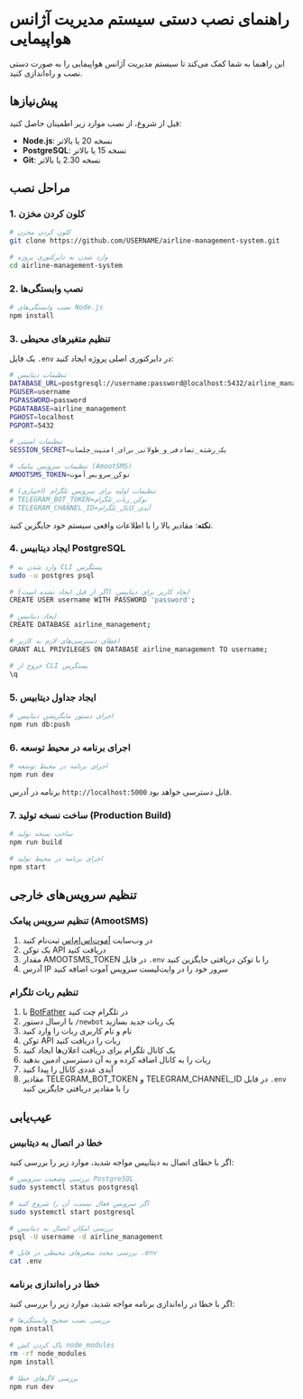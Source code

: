 # راهنمای نصب دستی سیستم مدیریت آژانس هواپیمایی

این راهنما به شما کمک می‌کند تا سیستم مدیریت آژانس هواپیمایی را به صورت دستی نصب و راه‌اندازی کنید.

## پیش‌نیازها

قبل از شروع، از نصب موارد زیر اطمینان حاصل کنید:

- **Node.js**: نسخه 20 یا بالاتر
- **PostgreSQL**: نسخه 15 یا بالاتر
- **Git**: نسخه 2.30 یا بالاتر

## مراحل نصب

### 1. کلون کردن مخزن

```bash
# کلون کردن مخزن
git clone https://github.com/USERNAME/airline-management-system.git

# وارد شدن به دایرکتوری پروژه
cd airline-management-system
```

### 2. نصب وابستگی‌ها

```bash
# نصب وابستگی‌های Node.js
npm install
```

### 3. تنظیم متغیرهای محیطی

یک فایل `.env` در دایرکتوری اصلی پروژه ایجاد کنید:

```bash
# تنظیمات دیتابیس
DATABASE_URL=postgresql://username:password@localhost:5432/airline_management
PGUSER=username
PGPASSWORD=password
PGDATABASE=airline_management
PGHOST=localhost
PGPORT=5432

# تنظیمات امنیتی
SESSION_SECRET=یک_رشته_تصادفی_و_طولانی_برای_امنیت_جلسات

# تنظیمات سرویس پیامک (AmootSMS)
AMOOTSMS_TOKEN=توکن_سرویس_آموت

# (اختیاری) تنظیمات اولیه برای سرویس تلگرام
# TELEGRAM_BOT_TOKEN=توکن_ربات_تلگرام
# TELEGRAM_CHANNEL_ID=آیدی_کانال_تلگرام
```

**نکته**: مقادیر بالا را با اطلاعات واقعی سیستم خود جایگزین کنید.

### 4. ایجاد دیتابیس PostgreSQL

```bash
# وارد شدن به CLI پستگرس
sudo -u postgres psql

# ایجاد کاربر برای دیتابیس (اگر از قبل ایجاد نشده است)
CREATE USER username WITH PASSWORD 'password';

# ایجاد دیتابیس
CREATE DATABASE airline_management;

# اعطای دسترسی‌های لازم به کاربر
GRANT ALL PRIVILEGES ON DATABASE airline_management TO username;

# خروج از CLI پستگرس
\q
```

### 5. ایجاد جداول دیتابیس

```bash
# اجرای دستور مایگریشن دیتابیس
npm run db:push
```

### 6. اجرای برنامه در محیط توسعه

```bash
# اجرای برنامه در محیط توسعه
npm run dev
```

برنامه در آدرس `http://localhost:5000` قابل دسترسی خواهد بود.

### 7. ساخت نسخه تولید (Production Build)

```bash
# ساخت نسخه تولید
npm run build

# اجرای برنامه در محیط تولید
npm start
```

## تنظیم سرویس‌های خارجی

### تنظیم سرویس پیامک (AmootSMS)

1. در وب‌سایت [آموت‌اس‌ام‌اس](https://amootsms.com/) ثبت‌نام کنید
2. یک توکن API دریافت کنید
3. مقدار AMOOTSMS_TOKEN در فایل `.env` را با توکن دریافتی جایگزین کنید
4. آدرس IP سرور خود را در وایت‌لیست سرویس آموت اضافه کنید

### تنظیم ربات تلگرام

1. با [BotFather](https://t.me/botfather) در تلگرام چت کنید
2. با ارسال دستور `/newbot` یک ربات جدید بسازید
3. نام و نام کاربری ربات را وارد کنید
4. توکن API ربات را دریافت کنید
5. یک کانال تلگرام برای دریافت اعلان‌ها ایجاد کنید
6. ربات را به کانال اضافه کرده و به آن دسترسی ادمین بدهید
7. آیدی عددی کانال را پیدا کنید
8. مقادیر TELEGRAM_BOT_TOKEN و TELEGRAM_CHANNEL_ID در فایل `.env` را با مقادیر دریافتی جایگزین کنید

## عیب‌یابی

### خطا در اتصال به دیتابیس

اگر با خطای اتصال به دیتابیس مواجه شدید، موارد زیر را بررسی کنید:

```bash
# بررسی وضعیت سرویس PostgreSQL
sudo systemctl status postgresql

# اگر سرویس فعال نیست، آن را شروع کنید
sudo systemctl start postgresql

# بررسی امکان اتصال به دیتابیس
psql -U username -d airline_management

# بررسی مجدد متغیرهای محیطی در فایل .env
cat .env
```

### خطا در راه‌اندازی برنامه

اگر با خطا در راه‌اندازی برنامه مواجه شدید، موارد زیر را بررسی کنید:

```bash
# بررسی نصب صحیح وابستگی‌ها
npm install

# پاک کردن کش node_modules
rm -rf node_modules
npm install

# بررسی لاگ‌های خطا
npm run dev
```